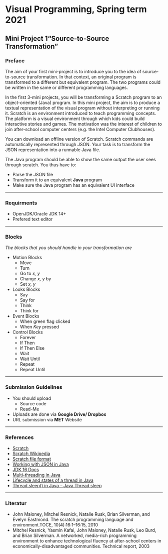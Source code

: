 # Visual Programming, Spring term 2021
## Mini Project 1“Source-to-Source Transformation”

### Preface

The aim of your first mini-project is to introduce you to the idea of source-to-source transformation.
In that context, an original program is transformed to a different but equivalent program. 
The two programs could be written in the same or different programming languages.

In the first 3-mini projects, you will be transforming a Scratch program to an object-oriented (Java) program.
In this mini project, the aim is to produce a textual representation of the visual program without interpreting or running it.
Scratch is an environment introduced to teach programming concepts. 
The platform is a visual environment through which kids could build interactive stories and games.
The motivation was the interest of children to join after-school computer centers (e.g. the Intel Computer Clubhouses).

You can download an offline version of Scratch. 
Scratch commands are automatically represented through JSON. 
Your task is to transform the JSON representation into a runnable Java file.

The Java program should be able to show the same output the user sees through scratch.
You thus have to:
- Parse the JSON file
- Transform it to an equivalent **Java** program
- Make sure the Java program has an equivalent UI interface
___
### Requirments
- OpenJDK/Oracle JDK 14+
- Prefered text editor
___
### Blocks
_The blocks that you should handle in your transformation are_
- Motion Blocks
  - Move
  - Turn
  - Go to _x, y_
  - Change _x, y_ by
  - Set _x, y_
- Looks Blocks
  - Say
  - Say for
  - Think
  - Think for
- Event Blocks
  - When green flag clicked
  - When _Key_ pressed
- Control Blocks
  - Forever
  - If Then
  - If Then Else
  - Wait
  - Wait Until
  - Repeat
  - Repeat Until
___
### Submission Guidelines
- You should upload
  - Source code
  - Read-Me
- Uploads are done via **Google Drive/ Dropbox**
- URL submission via **MET** Website
___
### References
- [Scratch](https://scratch.mit.edu/)
- [Scratch Wikipedia](https://en.scratch-wiki.info/wiki/Scratch_Wiki_Home)
- [Scratch file format](https://en.scratch-wiki.info/wiki/Scratch_File_Format)
- [Working with JSON in Java](https://www.tutorialspoint.com/json/json_java_example.htm)
- [JDK 16 Docs](https://docs.oracle.com/en/java/javase/16/)
- [Multi-threading in Java](https://www.geeksforgeeks.org/multithreading-in-java/)
- [Lifecycle and states of a thread in Java](https://www.geeksforgeeks.org/lifecycle-and-states-of-a-thread-in-java/)
- [Thread.sleep() in Java – Java Thread sleep](https://www.journaldev.com/1020/thread-sleep-java)
___
### Literatur
- John Maloney, Mitchel Resnick, Natalie Rusk, Brian Silverman, and Evelyn Eastmond. The scratch programming language and environment.TOCE, 10(4):16:1–16:15, 2010
- Mitchel Resnick, Yasmin Kafai, John Maloney, Natalie Rusk, Leo Burd, and Brian Silverman.  A networked, media-rich programming environment to enhance technological fluency at after-school centers in economically-disadvantaged communities. Technical report, 2003
